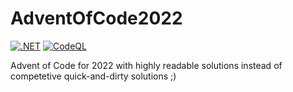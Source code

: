# AdventOfCode2022

[![.NET](https://github.com/dagochen/AdventOfCode2022/actions/workflows/dotnet.yml/badge.svg)](https://github.com/dagochen/AdventOfCode2022/actions/workflows/dotnet.yml)
[![CodeQL](https://github.com/dagochen/AdventOfCode2022/actions/workflows/codeql.yml/badge.svg)](https://github.com/dagochen/AdventOfCode2022/actions/workflows/codeql.yml)

Advent of Code for 2022 with highly readable solutions instead of competetive quick-and-dirty solutions ;)
